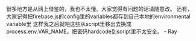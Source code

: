 很多地方是从网上借鉴的，我也不太懂。大家觉得有问题的话请随意改。
还有，大家记得把firebase.js的config里的variables都存到自己本地的environmental variable里
这样我之后就吧这些从script里移出去换成process.env.VAR_NAME。把密码hardcode到script里不太安全。
    - Ray